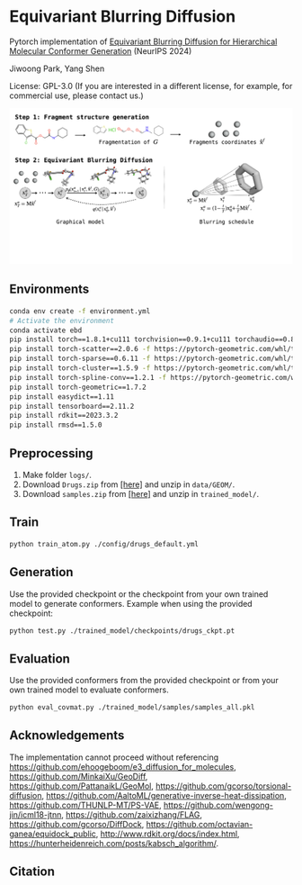 # Equivariant Blurring Diffusion
Pytorch implementation of [Equivariant Blurring Diffusion for Hierarchical Molecular Conformer Generation](https://openreview.net/forum?id=Aj0Zf28l6o) (NeurIPS 2024)

Jiwoong Park, Yang Shen 

License: GPL-3.0 (If you are interested in a different license, for example, for commercial use, please contact us.)

![](./model.png)

## Environments
```bash
conda env create -f environment.yml
# Activate the environment
conda activate ebd
pip install torch==1.8.1+cu111 torchvision==0.9.1+cu111 torchaudio==0.8.1 -f https://download.pytorch.org/whl/torch_stable.html
pip install torch-scatter==2.0.6 -f https://pytorch-geometric.com/whl/torch-1.8.1+cu111.html
pip install torch-sparse==0.6.11 -f https://pytorch-geometric.com/whl/torch-1.8.1+cu111.html
pip install torch-cluster==1.5.9 -f https://pytorch-geometric.com/whl/torch-1.8.1+cu111.html
pip install torch-spline-conv==1.2.1 -f https://pytorch-geometric.com/whl/torch-1.8.1+cu111.html
pip install torch-geometric==1.7.2
pip install easydict==1.11
pip install tensorboard==2.11.2
pip install rdkit==2023.3.2
pip install rmsd==1.5.0
```

## Preprocessing
1. Make folder `logs/`.
2. Download `Drugs.zip` from [[here]](https://zenodo.org/records/13882973) and unzip in `data/GEOM/`.
3. Download `samples.zip` from [[here]](https://zenodo.org/records/13882973) and unzip in `trained_model/`.


## Train
```bash
python train_atom.py ./config/drugs_default.yml
```


## Generation
Use the provided checkpoint or the checkpoint from your own trained model to generate conformers.
Example when using the provided checkpoint:
```bash
python test.py ./trained_model/checkpoints/drugs_ckpt.pt
```


## Evaluation
Use the provided conformers from the provided checkpoint or from your own trained model to evaluate conformers.


```bash
python eval_covmat.py ./trained_model/samples/samples_all.pkl
```

## Acknowledgements
The implementation cannot proceed without referencing https://github.com/ehoogeboom/e3_diffusion_for_molecules, https://github.com/MinkaiXu/GeoDiff, https://github.com/PattanaikL/GeoMol, https://github.com/gcorso/torsional-diffusion, https://github.com/AaltoML/generative-inverse-heat-dissipation, https://github.com/THUNLP-MT/PS-VAE, https://github.com/wengong-jin/icml18-jtnn, https://github.com/zaixizhang/FLAG, https://github.com/gcorso/DiffDock, https://github.com/octavian-ganea/equidock_public, http://www.rdkit.org/docs/index.html, https://hunterheidenreich.com/posts/kabsch_algorithm/.


## Citation

```
```
